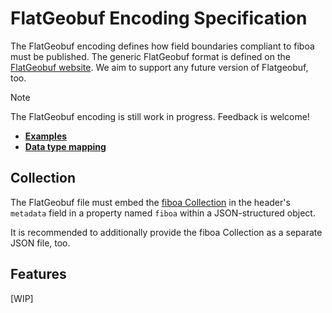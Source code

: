 # FlatGeobuf Encoding Specification

The FlatGeobuf encoding defines how field boundaries compliant to fiboa must be published.
The generic FlatGeobuf format is defined on the [FlatGeobuf website](https://flatgeobuf.org/).
We aim to support any future version of Flatgeobuf, too.

> [!NOTE]
> The FlatGeobuf encoding is still work in progress. Feedback is welcome!

- **[Examples](examples/)**
- **[Data type mapping](datatypes.md)**

## Collection

The FlatGeobuf file must embed the [fiboa Collection](../core/README.md#collection) 
in the header's `metadata` field in a property named `fiboa` within a JSON-structured object.

It is recommended to additionally provide the fiboa Collection as a separate JSON file, too.

## Features

[WIP]


